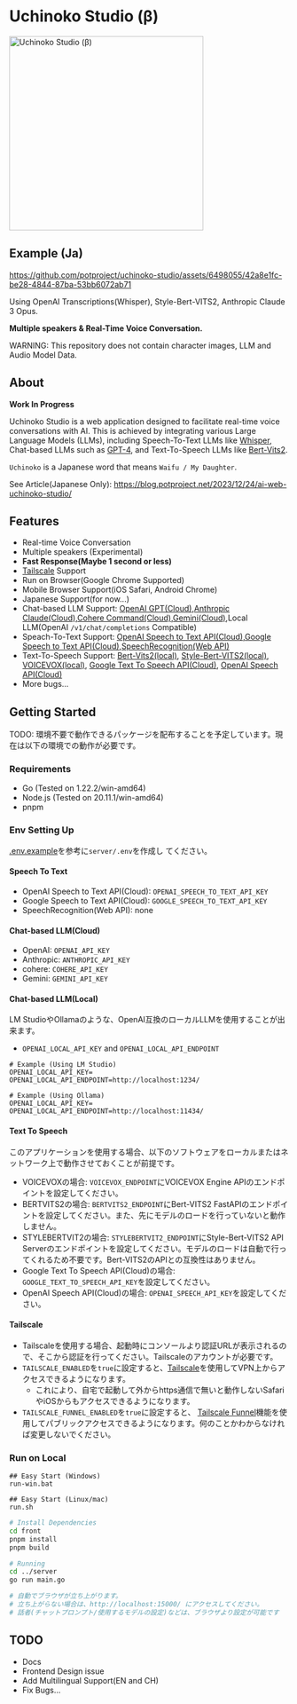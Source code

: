 # Uchinoko Studio (β)
<img width="350" alt="Uchinoko Studio (β)" src="https://github.com/potproject/uchinoko-studio/assets/6498055/55dcb6d2-aff8-4bc3-9d0b-76bef1d88dae.png">

## Example (Ja)

https://github.com/potproject/uchinoko-studio/assets/6498055/42a8e1fc-be28-4844-87ba-53bb6072ab71

Using OpenAI Transcriptions(Whisper), Style-Bert-VITS2, Anthropic Claude 3 Opus.

__Multiple speakers & Real-Time Voice Conversation.__

WARNING: This repository does not contain character images, LLM and Audio Model Data.

## About

__Work In Progress__

Uchinoko Studio is a web application designed to facilitate real-time voice conversations with AI. This is achieved by integrating various Large Language Models (LLMs), including Speech-To-Text LLMs like [Whisper](https://github.com/openai/whisper), Chat-based LLMs such as [GPT-4](https://openai.com/), and Text-To-Speech LLMs like [Bert-Vits2](https://github.com/fishaudio/Bert-VITS2).

`Uchinoko` is a Japanese word that means `Waifu / My Daughter`.

See Article(Japanese Only): https://blog.potproject.net/2023/12/24/ai-web-uchinoko-studio/

## Features

* Real-time Voice Conversation
* Multiple speakers (Experimental)
* __Fast Response(Maybe 1 second or less)__
* [Tailscale](https://tailscale.com/) Support
* Run on Browser(Google Chrome Supported)
* Mobile Browser Support(iOS Safari, Android Chrome)
* Japanese Support(for now...)
* Chat-based LLM Support: [OpenAI GPT(Cloud)](https://openai.com/gpt-4),[Anthropic Claude(Cloud)](https://www.anthropic.com/claude),[Cohere Command(Cloud)](https://cohere.com/command),[Gemini(Cloud)](https://gemini.google.com),Local LLM(OpenAI `/v1/chat/completions` Compatible)
* Speach-To-Text Support: [OpenAI Speech to Text API(Cloud)](https://platform.openai.com/docs/guides/speech-to-text),[Google Speech to Text API(Cloud)](https://cloud.google.com/speech-to-text),[SpeechRecognition(Web API)](https://developer.mozilla.org/docs/Web/API/SpeechRecognition)
* Text-To-Speech Support: [Bert-Vits2(local)](https://github.com/fishaudio/Bert-VITS2), [Style-Bert-VITS2(local)](https://github.com/litagin02/Style-Bert-VITS2), [VOICEVOX(local)](https://voicevox.hiroshiba.jp/), [Google Text To Speech API(Cloud)](https://cloud.google.com/text-to-speech),  [OpenAI Speech API(Cloud)](https://platform.openai.com/docs/guides/speech-to-text)
* More bugs...

## Getting Started

TODO: 環境不要で動作できるパッケージを配布することを予定しています。現在は以下の環境での動作が必要です。

### Requirements

* Go (Tested on 1.22.2/win-amd64)
* Node.js (Tested on 20.11.1/win-amd64)
* pnpm

### Env Setting Up

[.env.example](server/.env.example)を参考に`server/.env`を作成し
てください。

#### Speech To Text

* OpenAI Speech to Text API(Cloud): `OPENAI_SPEECH_TO_TEXT_API_KEY`
* Google Speech to Text API(Cloud): `GOOGLE_SPEECH_TO_TEXT_API_KEY`
* SpeechRecognition(Web API): none

#### Chat-based LLM(Cloud)

* OpenAI: `OPENAI_API_KEY`
* Anthropic: `ANTHROPIC_API_KEY`
* cohere: `COHERE_API_KEY`
* Gemini: `GEMINI_API_KEY`

#### Chat-based LLM(Local)

LM StudioやOllamaのような、OpenAI互換のローカルLLMを使用することが出来ます。

* `OPENAI_LOCAL_API_KEY` and `OPENAI_LOCAL_API_ENDPOINT`

```
# Example (Using LM Studio)
OPENAI_LOCAL_API_KEY=
OPENAI_LOCAL_API_ENDPOINT=http://localhost:1234/
```

```
# Example (Using Ollama)
OPENAI_LOCAL_API_KEY=
OPENAI_LOCAL_API_ENDPOINT=http://localhost:11434/
```

#### Text To Speech

このアプリケーションを使用する場合、以下のソフトウェアをローカルまたはネットワーク上で動作させておくことが前提です。

* VOICEVOXの場合: `VOICEVOX_ENDPOINT`にVOICEVOX Engine APIのエンドポイントを設定してください。
* BERTVITS2の場合: `BERTVITS2_ENDPOINT`にBert-VITS2 FastAPIのエンドポイントを設定してください。また、先にモデルのロードを行っていないと動作しません。
* STYLEBERTVIT2の場合: `STYLEBERTVIT2_ENDPOINT`にStyle-Bert-VITS2 API Serverのエンドポイントを設定してください。モデルのロードは自動で行ってくれるため不要です。Bert-VITS2のAPIとの互換性はありません。
* Google Text To Speech API(Cloud)の場合: `GOOGLE_TEXT_TO_SPEECH_API_KEY`を設定してください。
* OpenAI Speech API(Cloud)の場合: `OPENAI_SPEECH_API_KEY`を設定してください。

#### Tailscale 

* Tailscaleを使用する場合、起動時にコンソールより認証URLが表示されるので、そこから認証を行ってください。Tailscaleのアカウントが必要です。
* `TAILSCALE_ENABLED`を`true`に設定すると、[Tailscale](https://tailscale.com/)を使用してVPN上からアクセスできるようになります。
  * これにより、自宅で起動して外からhttps通信で無いと動作しないSafariやiOSからもアクセスできるようになります。
* `TAILSCALE_FUNNEL_ENABLED`を`true`に設定すると、
[Tailscale Funnel](https://tailscale.com/kb/1223/funnel)機能を使用してパブリックアクセスできるようになります。何のことかわからなければ変更しないでください。

### Run on Local

```
## Easy Start (Windows)
run-win.bat

## Easy Start (Linux/mac)
run.sh
```

```bash
# Install Dependencies
cd front
pnpm install
pnpm build

# Running
cd ../server
go run main.go

# 自動でブラウザが立ち上がります。
# 立ち上がらない場合は、http://localhost:15000/ にアクセスしてください。
# 話者(チャットプロンプト/使用するモデルの設定)などは、ブラウザより設定が可能です
```

## TODO

* Docs
* Frontend Design issue
* Add Multilingual Support(EN and CH)
* Fix Bugs...



